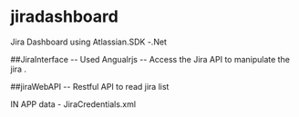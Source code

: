 # jiradashboard
Jira Dashboard using Atlassian.SDK -.Net

##JiraInterface -- Used Angualrjs -- Access the Jira API to manipulate the jira .

##jiraWebAPI -- Restful API to read jira list

IN APP data - JiraCredentials.xml 

<?xml version="1.0" encoding="utf-8" ?>
<JiraCredentials>
<Url></Url>
<User></User>
<Password></Password>
</JiraCredentials>
